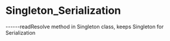 # Singleton_Serialization
------readResolve method in Singleton class, keeps Singleton for Serialization
